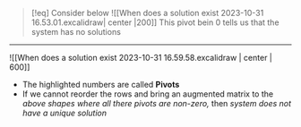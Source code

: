 >[!eq] Consider below
>![[When does a solution exist 2023-10-31 16.53.01.excalidraw| center |200]]
> This pivot bein 0 tells us that the system has no solutions

___
![[When does a solution exist 2023-10-31 16.59.58.excalidraw | center | 600]]
- The highlighted numbers are called **Pivots**
- If we cannot reorder the rows and bring an augmented matrix to the *above shapes where all there pivots are non-zero,* then *system does not have a unique solution*